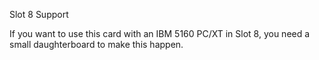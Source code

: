  Slot 8 Support

If you want to use this card with an IBM 5160 PC/XT in Slot 8, you need a small daughterboard to make this happen.
